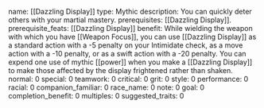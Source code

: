 name: [[Dazzling Display]]
type: Mythic
description: You can quickly deter others with your martial mastery.
prerequisites: [[Dazzling Display]].
prerequisite_feats: [[Dazzling Display]]
benefit: While wielding the weapon with which you have [[Weapon Focus]], you can use [[Dazzling Display]] as a standard action with a -5 penalty on your Intimidate check, as a move action with a -10 penalty, or as a swift action with a -20 penalty. You can expend one use of mythic [[power]] when you make a [[Dazzling Display]] to make those affected by the display frightened rather than shaken.
normal: 0
special: 0
teamwork: 0
critical: 0
grit: 0
style: 0
performance: 0
racial: 0
companion_familiar: 0
race_name: 0
note: 0
goal: 0
completion_benefit: 0
multiples: 0
suggested_traits: 0
